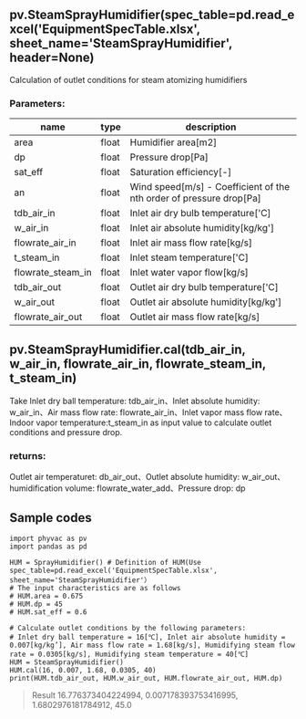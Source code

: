 ## pv.SteamSprayHumidifier(spec_table=pd.read_excel('EquipmentSpecTable.xlsx', sheet_name='SteamSprayHumidifier', header=None)
Calculation of outlet conditions for steam atomizing humidifiers

### Parameters:
|  name  |  type  | description |
| ---- | ---- | ---- |
|area|float|Humidifier area[m2]|
|dp|float|Pressure drop[Pa]|
|sat_eff|float|Saturation efficiency[-]|
|an|float|Wind speed[m/s] - Coefficient of the nth order of pressure drop[Pa]|
|tdb_air_in|float|Inlet air dry bulb temperature['C]|
|w_air_in|float|Inlet air absolute humidity[kg/kg']|
|flowrate_air_in|float|Inlet air mass flow rate[kg/s]|
|t_steam_in|float|Inlet steam temperature['C]|
|flowrate_steam_in|float|Inlet water vapor flow[kg/s]|
|tdb_air_out|float|Outlet air dry bulb temperature['C]|
|w_air_out|float|Outlet air absolute humidity[kg/kg']|
|flowrate_air_out|float|Outlet air mass flow rate[kg/s]|
  
## pv.SteamSprayHumidifier.cal(tdb_air_in, w_air_in, flowrate_air_in, flowrate_steam_in, t_steam_in)
Take Inlet dry ball temperature: tdb_air_in、Inlet absolute humidity: w_air_in、Air mass flow rate: flowrate_air_in、Inlet vapor mass flow rate、Indoor vapor temperature:t_steam_in as input value to calculate outlet conditions and pressure drop.
  
### returns:
Outlet air temperaturet: db_air_out、Outlet absolute humidity: w_air_out、humidification volume: flowrate_water_add、Pressure drop: dp

  
## Sample codes  
```
import phyvac as pv
import pandas as pd

HUM = SprayHumidifier() # Definition of HUM(Use spec_table=pd.read_excel('EquipmentSpecTable.xlsx', sheet_name='SteamSprayHumidifier'） 
# The input characteristics are as follows
# HUM.area = 0.675
# HUM.dp = 45
# HUM.sat_eff = 0.6

# Calculate outlet conditions by the following parameters:
# Inlet dry ball temperature = 16[℃], Inlet air absolute humidity = 0.007[kg/kg’], Air mass flow rate = 1.68[kg/s], Humidifying steam flow rate = 0.0305[kg/s], Humidifying steam temperature = 40[℃]
HUM = SteamSprayHumidifier()
HUM.cal(16, 0.007, 1.68, 0.0305, 40)
print(HUM.tdb_air_out, HUM.w_air_out, HUM.flowrate_air_out, HUM.dp)

```
> Result
> 16.776373404224994, 0.007178393753416995, 1.6802976181784912, 45.0
